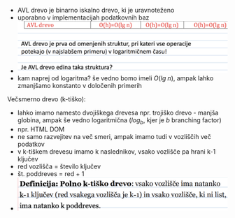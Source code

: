 - AVL drevo je binarno iskalno drevo, ki je uravnoteženo
- uporabno v implementacijah podatkovnih baz
- ![500](../../Images3/Pasted%20image%2020250325083703.png)
- kam naprej od logaritma? še vedno bomo imeli $O(lg\;n)$, ampak lahko zmanjšamo konstanto v določenih primerih

Večsmerno drevo (k-tiško):
- lahko imamo namesto dvojiškega drevesa npr. trojiško drevo - manjša globina, ampak še vedno logaritmična ($log_b$, kjer je $b$ branching factor)
- npr. HTML DOM
- ne samo razvejitev na več smeri, ampak imamo tudi v vozliščih več podatkov
- v k-tiškem drevesu imamo k naslednikov, vsako vozlišče pa hrani k-1 ključev
- red vozlišča = število ključev
- št. poddreves = red + 1
- ![400](../../Images3/Pasted%20image%2020250325084858.png)
